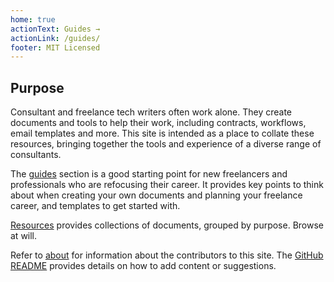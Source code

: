 ```yaml
---
home: true
actionText: Guides →
actionLink: /guides/
footer: MIT Licensed
---
```


## Purpose

Consultant and freelance tech writers often work alone. They create documents and tools to help their work, including contracts, workflows, email templates and more. This site is intended as a place to collate these resources, bringing together the tools and experience of a diverse range of consultants. 

The [guides](guides/index.md) section is a good starting point for new freelancers and professionals who are refocusing their career. It provides key points to think about when creating your own documents and planning your freelance career, and templates to get started with.

[Resources](resources/index.md) provides collections of documents, grouped by purpose. Browse at will.

Refer to [about](about/index.md) for information about the contributors to this site. The [GitHub README](https://github.com/StarfallProjects/consultant-tech-writer-toolkit) provides details on how to add content or suggestions.
